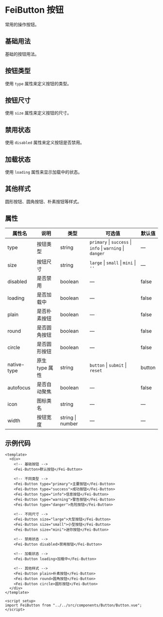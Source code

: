 # FeiButton 按钮

常用的操作按钮。

## 基础用法

基础的按钮用法。

<button-demo-basic />

## 按钮类型

使用 `type` 属性来定义按钮的类型。

<button-demo-type />

## 按钮尺寸

使用 `size` 属性来定义按钮的尺寸。

<button-demo-size />

## 禁用状态

使用 `disabled` 属性来定义按钮是否禁用。

<button-demo-disabled />

## 加载状态

使用 `loading` 属性来显示加载中的状态。

<button-demo-loading />

## 其他样式

圆形按钮、圆角按钮、朴素按钮等样式。

<button-demo-other />

## 属性

| 属性名 | 说明 | 类型 | 可选值 | 默认值 |
|--------|------|------|--------|--------|
| type | 按钮类型 | string | `primary` \| `success` \| `info` \| `warning` \| `danger` | — |
| size | 按钮尺寸 | string | `large` \| `small` \| `mini` \| `''` | — |
| disabled | 是否禁用 | boolean | — | false |
| loading | 是否加载中 | boolean | — | false |
| plain | 是否朴素按钮 | boolean | — | false |
| round | 是否圆角按钮 | boolean | — | false |
| circle | 是否圆形按钮 | boolean | — | false |
| native-type | 原生 type 属性 | string | `button` \| `submit` \| `reset` | button |
| autofocus | 是否自动聚焦 | boolean | — | false |
| icon | 图标类名 | string | — | — |
| width | 按钮宽度 | string \| number | — | — |

## 示例代码

```vue
<template>
  <div>
    <!-- 基础按钮 -->
    <Fei-Button>默认按钮</Fei-Button>
    
    <!-- 不同类型 -->
    <Fei-Button type="primary">主要按钮</Fei-Button>
    <Fei-Button type="success">成功按钮</Fei-Button>
    <Fei-Button type="info">信息按钮</Fei-Button>
    <Fei-Button type="warning">警告按钮</Fei-Button>
    <Fei-Button type="danger">危险按钮</Fei-Button>
    
    <!-- 不同尺寸 -->
    <Fei-Button size="large">大型按钮</Fei-Button>
    <Fei-Button size="small">小型按钮</Fei-Button>
    <Fei-Button size="mini">迷你按钮</Fei-Button>
    
    <!-- 禁用状态 -->
    <Fei-Button disabled>禁用按钮</Fei-Button>
    
    <!-- 加载状态 -->
    <Fei-Button loading>加载中</Fei-Button>
    
    <!-- 其他样式 -->
    <Fei-Button plain>朴素按钮</Fei-Button>
    <Fei-Button round>圆角按钮</Fei-Button>
    <Fei-Button circle>圆形按钮</Fei-Button>
  </div>
</template>

<script setup>
import FeiButton from "../../src/components/Button/Button.vue";
</script>
```